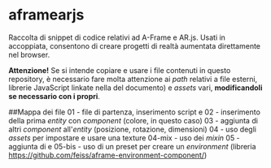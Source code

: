 # aframearjs
Raccolta di snippet di codice relativi ad A-Frame e AR.js. Usati in accoppiata, consentono di creare progetti di realtà aumentata direttamente nel browser.

**Attenzione!** Se si intende copiare e usare i file contenuti in questo repository, è necessario fare molta attenzione ai _path_ relativi a file esterni, librerie JavaScript linkate nella <head> del documento) e _assets_ vari, **modificandoli se necessario con i propri**.

##Mappa dei file
01 - file di partenza, inserimento script e <a-scene>
02 - inserimento della prima _entity_ con _component_ (colore, in questo caso)
03 - aggiunta di altri _component_ all'_entity_ (posizione, rotazione, dimensioni)
04 - uso degli _assets_ per impostare e usare una texture
04-mix - uso dei _mixin_
05 - aggiunta di <a-sky> e <a-plane>
05-bis - uso di un preset per creare un _environment_ (libreria https://github.com/feiss/aframe-environment-component/)
